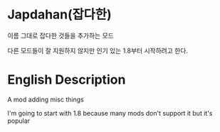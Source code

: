 Japdahan(잡다한)
===============
이름 그대로 잡다한 것들을 추가하는 모드

다른 모드들이 잘 지원하지 않지만 인기 있는 1.8부터 시작하려고 한다.




# English Description
A mod adding misc things

I'm going to start with 1.8 because many mods don't support it but it's popular
